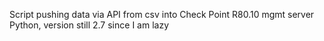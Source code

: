 
Script pushing data via API from csv into Check Point R80.10 mgmt server 
Python, version still 2.7 since I am lazy
